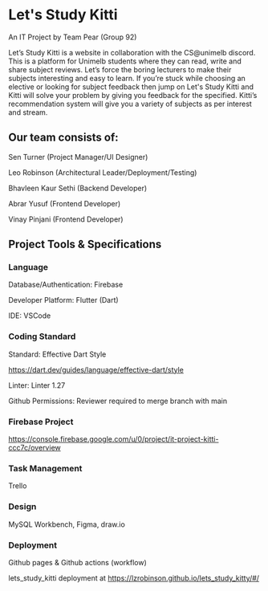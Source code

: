 # Let's Study Kitti
An IT Project by Team Pear (Group 92)

Let’s Study Kitti is a website in collaboration with the CS@unimelb discord. This is a platform for Unimelb students where they can read, write and share subject reviews. Let’s force the boring lecturers to make their subjects interesting and easy to learn.
If you’re stuck while choosing an elective or looking for subject feedback then jump on Let's Study Kitti and Kitti will solve your problem by giving you feedback for the specified. Kitti’s recommendation system will give you a variety of subjects as per interest and stream.

## Our team consists of:

Sen Turner (Project Manager/UI Designer)

Leo Robinson (Architectural Leader/Deployment/Testing)

Bhavleen Kaur Sethi (Backend Developer)

Abrar Yusuf (Frontend Developer)

Vinay Pinjani (Frontend Developer)


## Project Tools & Specifications

### Language

Database/Authentication: Firebase

Developer Platform: Flutter (Dart)

IDE: VSCode


### Coding Standard

Standard: Effective Dart Style 

https://dart.dev/guides/language/effective-dart/style

Linter: Linter 1.27

Github Permissions: Reviewer required to merge branch with main


### Firebase Project

https://console.firebase.google.com/u/0/project/it-project-kitti-ccc7c/overview


### Task Management

Trello


### Design

MySQL Workbench, Figma, draw.io


### Deployment

Github pages & Github actions (workflow)


lets_study_kitti deployment at https://lzrobinson.github.io/lets_study_kitty/#/
